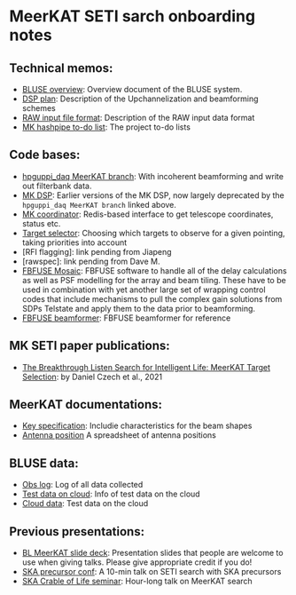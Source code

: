 # MeerKAT SETI sarch onboarding notes

## Technical memos:
* [BLUSE overview](https://docs.google.com/document/d/1uj7vAF1FXq7kQcGdi2lr7K2eg98MFW3d3eqsAB2Z3LQ/edit#heading=h.twuqnlahbx18): Overview document of the BLUSE system.
* [DSP plan](https://docs.google.com/document/d/1mrrn3YFABuoYqy0pkphNJYT4j44_slB8VltTEUHSlv0/edit#): Description of the Upchannelization and beamforming schemes 
* [RAW input file format](https://docs.google.com/document/d/1dnye0HHSlVqRXH7rQ7v3wly0qKg-3_9tGJzaTI-76s4/edit#): Description of the RAW input data format
* [MK hashpipe to-do list](https://docs.google.com/document/d/1NrggefvZZ1pxu1ArdtUJGn7RGECHQMxR_JlFeLr0jpc/edit#): The project to-do lists

## Code bases:
* [hpguppi_daq MeerKAT branch](https://github.com/UCBerkeleySETI/hpguppi_daq/tree/cherry-dev/src): With incoherent beamforming and write out filterbank data.
* [MK DSP](https://github.com/UCBerkeleySETI/MeerKAT_DSP): Earlier versions of the MK DSP, now largely deprecated by the `hpguppi_daq MeerKAT branch` linked above.
* [MK coordinator](https://github.com/danielczech/meerkat-backend-interface): Redis-based interface to get telescope coordinates, status etc.
* [Target selector](https://github.com/bart-s-wlodarczyk-sroka/meerkat_target_selector): Choosing which targets to observe for a given pointing, taking priorities into account
* [RFI flagging]: link pending from Jiapeng
* [rawspec]: link pending from Dave M.
* [FBFUSE Mosaic](https://gitlab.mpifr-bonn.mpg.de/wchen/Beamforming/tree/master/mosaic): FBFUSE software to handle all of the delay calculations as well as PSF modelling for the array and beam tiling. These have to be used in combination with yet another large set of wrapping control codes that include mechanisms to pull the complex gain solutions from SDPs Telstate and apply them to the data prior to beamforming.
* [FBFUSE beamformer](https://github.com/ewanbarr/psrdada_cpp/tree/fbfuse_complex_gain_correction): FBFUSE beamformer for reference


## MK SETI paper publications:
* [The Breakthrough Listen Search for Intelligent Life: MeerKAT Target Selection](https://ui.adsabs.harvard.edu/abs/2021PASP..133f4502C/abstract): by Daniel Czech et al., 2021


## MeerKAT documentations:
* [Key specification](https://skaafrica.atlassian.net/rest/servicedesk/knowledgebase/latest/articles/view/277315585#MeerKATspecifications-Primarybeamcharacteristics): Includie characteristics for the beam shapes
* [Antenna position](https://docs.google.com/spreadsheets/d/1T6bqZBnEXMTFqMFCLs221qOvIOTSLHz_oxbI6RE4TrQ/edit#gid=0) A spreadsheet of antenna positions

## BLUSE data:
* [Obs log](https://docs.google.com/spreadsheets/d/1-wZceD-DDaGydIghOhE9sZC3wICqRAUtR5ny6o0N7l8/edit#gid=1533851989): Log of all data collected
* [Test data on cloud](https://docs.google.com/spreadsheets/d/1qTYAvRcfeIyKA9yUaFO9dC-tLoKSJ_5gwf-bBwYiYX4/edit#gid=0): Info of test data on the cloud
* [Cloud data](https://console.cloud.google.com/storage/browser/blmeerkat_uk?project=dotted-saga-110420&pageState=(%22StorageObjectListTable%22:(%22f%22:%22%255B%255D%22))&prefix=&forceOnObjectsSortingFiltering=false): Test data on the cloud


## Previous presentations: 
* [BL MeerKAT slide deck](https://docs.google.com/presentation/d/1tKlvAaVFdGViZfZ6mD9XTiMshtWjChFadIcHzaJMpx8/edit?usp=sharing): Presentation slides that people are welcome to use when giving talks. Please give appropriate credit if you do!
* [SKA precursor conf](https://www.youtube.com/watch?v=DKCBm5TdJW0&t=1s): A 10-min talk on SETI search with SKA precursors
* [SKA Crable of Life seminar](https://www.dropbox.com/s/cap4b8g95axqg33/Ng_SKACoL_Webinar_06052021.mp4?dl=0): Hour-long talk on MeerKAT search 
